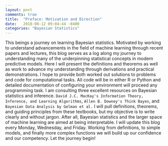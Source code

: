 ```yaml
---
layout: post
comments: true
title:  "Preface: Motivation and Direction"
date:   2018-08-12 09:04:44 -0400
categories: "Bayesian Statistics"
---
```

This beings a journey on learning Bayesian statistics. Motivated by working to understand advancements in the field of machine learning through recent papers and lectures, this blog serves as a log along my journey to understanding many of the underpinning statistical concepts in modern predictive models. Here I will present the definitions and theorems as well as work to advance my understanding through derivations and practical demonstrations. I hope to provide both worked out solutions to problems and code for computational tasks. All code will be in either R or Python and detailed documentation of configuring your environment will proceed any programming task. I am consulting three excellent resources on Bayesian statistics and inference. `David J.C. MacKay's Information Theory, Inference, and Learning Algorithms`, `Allen B. Downey's Think Bayes`, and `Bayesian Data Analysis by Gelman et al.` I will pull definitions, theorems, and guiding principles from these textbooks, but my objective is to write clearly and without jargon. After all, Bayesian statistics and the larger space of machine learning are aimed at being interpretable. I will update this blog every Monday, Wednesday, and Friday. Working from definitions, to simple models, and finally more complex functions we will build up our confidence and our competency. Let the journey begin! 
